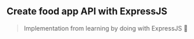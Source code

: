 ## Create food app API with ExpressJS

> Implementation from learning by doing with ExpressJS :rocket:
